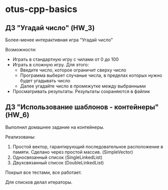 # otus-cpp-basics

## ДЗ "Угадай число" (HW_3)

Более-менее интерактивная игра "Угадай число"

Возможности:

- Играть в стандартную игру с чилами от 0 до 100
- Играть в сложную игру. Для этого:
  - Введите число, которое ограничит сверху число
  - Программа выберет случаные числа, в пределах которых нужно будет угадывать число
  - Далее угадайте число в промежутке между выбранными
- Просматривать результаты. Результаты сохраняются в файлик

## ДЗ "Использование шаблонов - контейнеры" (HW_6)

Выполнил домашнее задание на контейнеры.

Реализованы:
1. Простой вектор, гарантирующий последовательное расположение в памяти. Сделано через
   простой массив. (SimpleVector)
2. Односвязанный список (SingleLinkedList)
3. Двухсвязанный список (DoubleLinkedList)

Покрыл все тестами, все работает.

Для списков делал итераторы.
